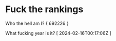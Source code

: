 # Fuck the rankings

Who the hell am I?
{ 692226 }

What fucking year is it?
[ 2024-02-16T00:17:06Z ]
